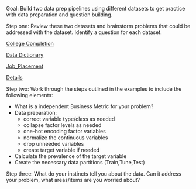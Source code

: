 Goal: Build two data prep pipelines using different datasets to get practice with data preparation and question building.

Step one: Review these two datasets and brainstorm problems that could be addressed with the dataset. Identify a question for each dataset. 

[College Completion](https://data.world/databeats/college-completion/workspace/file?filename=cc_institution_details.csv)

[Data Dictionary](https://data.world/databeats/college-completion/workspace/data-dictionary)

[Job_Placement](https://raw.githubusercontent.com/DG1606/CMS-R-2020/master/Placement_Data_Full_Class.csv)

[Details](https://www.kaggle.com/benroshan/factors-affecting-campus-placement/discussion/280612)

Step two: Work through the steps outlined in the examples to include the following elements: 

  * What is a independent Business Metric for your problem? 
  * Data preparation:  
    * correct variable type/class as needed
    * collapse factor levels as needed
    * one-hot encoding factor variables 
    * normalize the continuous variables
    * drop unneeded variables
    * create target variable if needed
  * Calculate the prevalence of the target variable 
  * Create the necessary data partitions (Train,Tune,Test)
  
Step three: What do your instincts tell you about the data. Can it address your problem, what areas/items are you worried about? 

